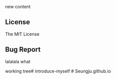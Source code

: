 new content

## License
The MIT License

## Bug Report
lalalala
what

working tree#   i n t r o d u c e - m y s e l f  
 #   S e u n g j u . g i t h u b . i o  
 